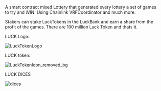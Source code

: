 A smart contract mixed Lottery that generated every lottery a set of games to try and WIN!
Using Chainlink VRFCoordinator and much more.

Stakers can stake LuckTokens in the LuckBank and earn a share from the profit of the games.
There are 100 million Luck Token and thats it.

LUCK Logo:

![LuckTokenLogo](https://github.com/user-attachments/assets/47a03723-021a-48d8-843d-19bedd4b7318)

LUCK token:

![LuckTokenIcon_removed_bg](https://github.com/user-attachments/assets/4786ebff-ef04-425d-aa52-9490c800e706)

LUCK DICES

![dices](https://github.com/user-attachments/assets/d910f17e-53cb-43cd-8b35-7a89973f053f)

